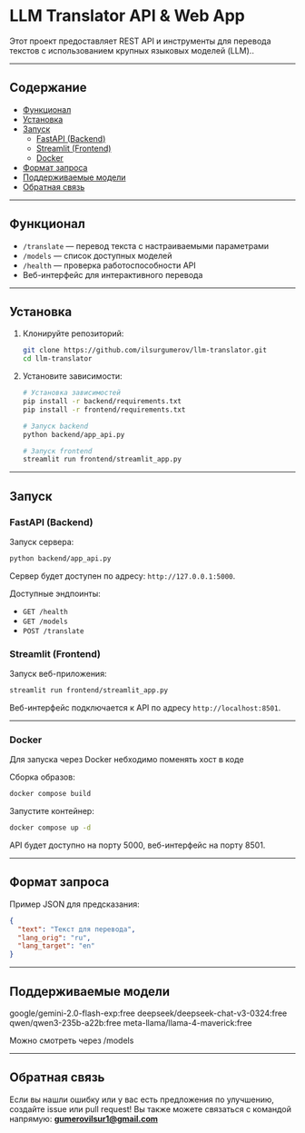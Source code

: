 # LLM Translator API & Web App

Этот проект предоставляет REST API и инструменты для перевода текстов с использованием крупных языковых моделей (LLM)..

---

## Содержание

- [Функционал](#функционал)
- [Установка](#установка)
- [Запуск](#запуск)
  - [FastAPI (Backend)](#fastapi-backend)
  - [Streamlit (Frontend)](#streamlit-frontend)
  - [Docker](#docker)
- [Формат запроса](#формат-запроса)
- [Поддерживаемые модели](#поддерживаемые-модели)
- [Обратная связь](#обратная-связь)

---

## Функционал

- `/translate` — перевод текста с настраиваемыми параметрами
- `/models` — список доступных моделей
- `/health` — проверка работоспособности API
- Веб-интерфейс для интерактивного перевода

---

## Установка

1. Клонируйте репозиторий:
   ```bash
   git clone https://github.com/ilsurgumerov/llm-translator.git
   cd llm-translator
   ```
2. Установите зависимости:
    ```bash
    # Установка зависимостей
    pip install -r backend/requirements.txt
    pip install -r frontend/requirements.txt

    # Запуск backend
    python backend/app_api.py

    # Запуск frontend
    streamlit run frontend/streamlit_app.py
    ```

---

## Запуск

### FastAPI (Backend)

Запуск сервера:
```bash
python backend/app_api.py
```

Сервер будет доступен по адресу: `http://127.0.0.1:5000`.

Доступные эндпоинты:
- `GET /health`
- `GET /models`
- `POST /translate`

### Streamlit (Frontend)

Запуск веб-приложения:
```bash
streamlit run frontend/streamlit_app.py
```

Веб-интерфейс подключается к API по адресу `http://localhost:8501`.

---

### Docker

Для запуска через Docker небходимо поменять хост в коде

Сборка образов:

```bash
docker compose build
```

Запустите контейнер:

```bash
docker compose up -d
```

API будет доступно на порту 5000, веб-интерфейс на порту 8501.

---

## Формат запроса

Пример JSON для предсказания:
```json
{
  "text": "Текст для перевода",
  "lang_orig": "ru",
  "lang_target": "en"
}
```

---

## Поддерживаемые модели
google/gemini-2.0-flash-exp:free
deepseek/deepseek-chat-v3-0324:free    
qwen/qwen3-235b-a22b:free
meta-llama/llama-4-maverick:free

Можно смотреть через /models

---

## Обратная связь

Если вы нашли ошибку или у вас есть предложения по улучшению, создайте issue или pull request!
Вы также можете связаться с командой напрямую: **gumerovilsur1@gmail.com**